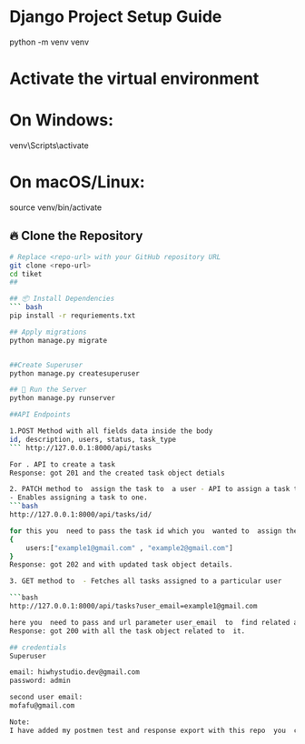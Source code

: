 # Django Project Setup Guide

python -m venv venv

# Activate the virtual environment
# On Windows:
venv\Scripts\activate
# On macOS/Linux:
source venv/bin/activate


## 🔥 Clone the Repository
```bash
# Replace <repo-url> with your GitHub repository URL
git clone <repo-url>
cd tiket
##

## 📦 Install Dependencies
``` bash
pip install -r requriements.txt

## Apply migrations
python manage.py migrate


##Create Superuser
python manage.py createsuperuser

## 🏃 Run the Server
python manage.py runserver

##API Endpoints

1.POST Method with all fields data inside the body
id, description, users, status, task_type 
``` http://127.0.0.1:8000/api/tasks

For . API to create a task
Response: got 201 and the created task object detials

2. PATCH method to  assign the task to  a user - API to assign a task to a user
- Enables assigning a task to one.
```bash
http://127.0.0.1:8000/api/tasks/id/

for this you  need to pass the task id which you  wanted to  assign the user and users email  address and inside postmen or any other assign them like this
{
    users:["example1@gmail.com" , "example2@gmail.com"]
}
Response: got 202 and with updated task object details.

3. GET method to  - Fetches all tasks assigned to a particular user

```bash
http://127.0.0.1:8000/api/tasks?user_email=example1@gmail.com

here you  need to pass and url parameter user_email  to  find related all task.
Response: got 200 with all the task object related to  it.

## credentials
Superuser

email: hiwhystudio.dev@gmail.com
password: admin

second user email:
mofafu@gmail.com

Note:
I have added my postmen test and response export with this repo  you  can use that  one for testing all the api endpoint just import this into your postmen setup  and test it.